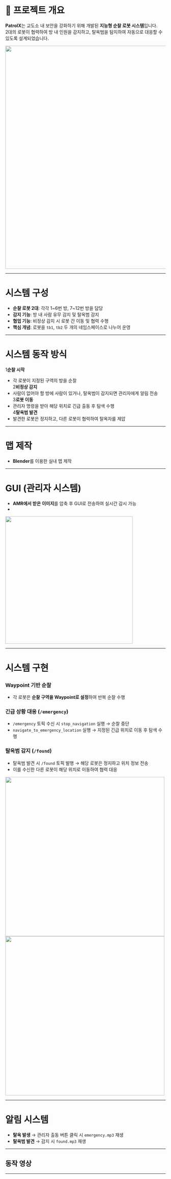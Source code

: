 

# 📌 프로젝트 개요
**PatrolX**는 교도소 내 보안을 강화하기 위해 개발된 **지능형 순찰 로봇 시스템**입니다.  
2대의 로봇이 협력하여 방 내 인원을 감지하고, 탈옥범을 탐지하여 자동으로 대응할 수 있도록 설계되었습니다.

<img src="https://github.com/user-attachments/assets/b473fd9f-5a53-4bf8-b57a-7a8f4404dc2c" width="700">

---

# 시스템 구성
- **순찰 로봇 2대**: 각각 1~6번 방, 7~12번 방을 담당
- **감지 기능**: 방 내 사람 유무 감지 및 탈옥범 감지
- **협업 기능**: 비정상 감지 시 로봇 간 이동 및 협력 수행
- **핵심 개념**: 로봇을 `tb1`, `tb2` 두 개의 네임스페이스로 나누어 운영

---

# 시스템 동작 방식

1️**순찰 시작**  
   - 각 로봇이 지정된 구역의 방을 순찰  
2️**비정상 감지**  
   - 사람이 없어야 할 방에 사람이 있거나, 탈옥범이 감지되면 관리자에게 알림 전송  
3️**로봇 이동**  
   - 관리자 명령을 받아 해당 위치로 긴급 출동 후 탐색 수행  
4️**탈옥범 발견**  
   - 발견한 로봇은 정지하고, 다른 로봇이 협력하여 탈옥자를 제압  

---

# 맵 제작
- **Blender**를 이용한 실내 맵 제작  

---

# GUI (관리자 시스템)
- **AMR에서 받은 이미지**를 압축 후 GUI로 전송하여 실시간 감시 가능
- 
<img src="https://github.com/user-attachments/assets/4ca174a6-7777-4dda-a437-16ce33d8a391" width="400">

---

# 시스템 구현

### Waypoint 기반 순찰
- 각 로봇은 **순찰 구역을 Waypoint로 설정**하여 반복 순찰 수행

### 긴급 상황 대응 (`/emergency`)
- `/emergency` 토픽 수신 시 `stop_navigation` 실행 → 순찰 중단  
- `navigate_to_emergency_location` 실행 → 지정된 긴급 위치로 이동 후 탐색 수행  

### 탈옥범 감지 (`/found`)
- 탈옥범 발견 시 `/found` 토픽 발행 → 해당 로봇은 정지하고 위치 정보 전송  
- 이를 수신한 다른 로봇이 해당 위치로 이동하여 협력 대응



<img src="https://github.com/user-attachments/assets/e71f48dd-982f-4afd-bc0a-2b72f2b28ce3" width="500">
<img src="https://github.com/user-attachments/assets/6836f38e-2e6c-44e3-9466-802c28ba749c" width="500">


---

# 알림 시스템
- **탈옥 발생** → 관리자 출동 버튼 클릭 시 `emergency.mp3` 재생  
- **탈옥범 발견** → 감지 시 `found.mp3` 재생  

---

## 동작 영상


---

